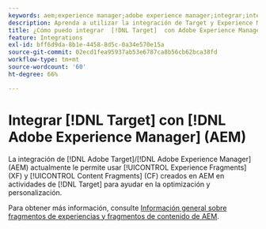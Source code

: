 ```yaml
---
keywords: aem;experience manager;adobe experience manager;integrar;integración
description: Aprenda a utilizar la integración de Target y Experience Manager.
title: ¿Cómo puedo integrar  [!DNL Target]  con Adobe Experience Manager (AEM)?
feature: Integrations
exl-id: bff6d9da-8b1e-4458-8d5c-0a34e570e15a
source-git-commit: 02ecd1fea95937ab53e6787ca8b56cb62bca38fd
workflow-type: tm+mt
source-wordcount: '60'
ht-degree: 66%

---
```


# Integrar [!DNL Target] con [!DNL Adobe Experience Manager] (AEM)

La integración de [!DNL Adobe Target]/[!DNL Adobe Experience Manager] (AEM) actualmente le permite usar [!UICONTROL Experience Fragments] (XF) y [!UICONTROL Content Fragments] (CF) creados en AEM en actividades de [!DNL Target] para ayudar en la optimización y personalización.

Para obtener más información, consulte [Información general sobre fragmentos de experiencias y fragmentos de contenido de AEM](/help/main/c-integrating-target-with-mac/aem/aem-experience-and-content-fragments.md).
